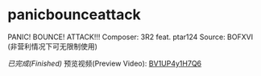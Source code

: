 # panicbounceattack

PANIC! BOUNCE! ATTACK!!!
Composer: 3R2 feat. ptar124
Source: BOFXVI (非营利情况下可无限制使用)

*已完成(Finished)*
预览视频(Preview Video): [BV1UP4y1H7Q6](https://www.bilibili.com/video/BV1UP4y1H7Q6)
